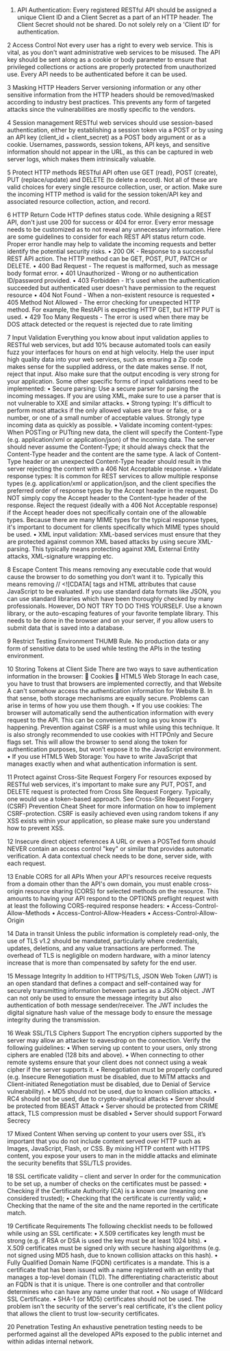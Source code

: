 1. API Authentication:
Every registered RESTful API should be assigned a unique Client ID and a Client Secret as a part of an HTTP header. The Client Secret should not be shared. Do not solely rely on a 'Client ID' for authentication.

2	Access Control
Not every user has a right to every web service. This is vital, as you don't want administrative web services to be misused. The API key should be sent along as a cookie or body parameter to ensure that privileged collections or actions are properly protected from unauthorized use. Every API needs to be authenticated before it can be used.

3	Masking HTTP Headers
Server versioning information or any other sensitive information from the HTTP headers should be removed/masked according to industry best practices. This prevents any form of targeted attacks since the vulnerabilities are mostly specific to the vendors.

4	Session management
RESTful web services should use session-based authentication, either by establishing a session token via a POST or by using an API key (client_id + client_secret) as a POST body argument or as a cookie. Usernames, passwords, session tokens, API keys, and sensitive information should not appear in the URL, as this can be captured in web server logs, which makes them intrinsically valuable.

5	Protect HTTP methods
RESTful API often use GET (read), POST (create), PUT (replace/update) and DELETE (to delete a record). Not all of these are valid choices for every single resource collection, user, or action. Make sure the incoming HTTP method is valid for the session token/API key and associated resource collection, action, and record.

6	HTTP Return Code
HTTP defines status code. While designing a REST API, don't just use 200 for success or 404 for error. Every error message needs to be customized as to not reveal any unnecessary information. Here are some guidelines to consider for each REST API status return code. Proper error handle may help to validate the incoming requests and better identify the potential security risks. 
•	200 OK - Response to a successful REST API action. The HTTP method can be GET, POST, PUT, PATCH or DELETE.
•	400 Bad Request - The request is malformed, such as message body format error.
•	401 Unauthorized - Wrong or no authentication ID/password provided.
•	403 Forbidden - It's used when the authentication succeeded but authenticated user doesn't have permission to the request resource
•	404 Not Found - When a non-existent resource is requested
•	405 Method Not Allowed - The error checking for unexpected HTTP method. For example, the RestAPI is expecting HTTP GET, but HTTP PUT is used.
•	429 Too Many Requests - The error is used when there may be DOS attack detected or the request is rejected due to rate limiting

7	Input Validation
Everything you know about input validation applies to RESTful web services, but add 10% because automated tools can easily fuzz your interfaces for hours on end at high velocity. Help the user input high quality data into your web services, such as ensuring a Zip code makes sense for the supplied address, or the date makes sense. If not, reject that input. Also make sure that the output encoding is very strong for your application. Some other specific forms of input validations need to be implemented:
•	Secure parsing: Use a secure parser for parsing the incoming messages. If you are using XML, make sure to use a parser that is not vulnerable to XXE and similar attacks.
•	Strong typing: It's difficult to perform most attacks if the only allowed values are true or false, or a number, or one of a small number of acceptable values. Strongly type incoming data as quickly as possible.
•	Validate incoming content-types: When POSTing or PUTting new data, the client will specify the Content-Type (e.g. application/xml or application/json) of the incoming data. The server should never assume the Content-Type; it should always check that the Content-Type header and the content are the same type. A lack of Content-Type header or an unexpected Content-Type header should result in the server rejecting the content with a 406 Not Acceptable response.
•	Validate response types: It is common for REST services to allow multiple response types (e.g. application/xml or application/json, and the client specifies the preferred order of response types by the Accept header in the request. Do NOT simply copy the Accept header to the Content-type header of the response. Reject the request (ideally with a 406 Not Acceptable response) if the Accept header does not specifically contain one of the allowable types. Because there are many MIME types for the typical response types, it's important to document for clients specifically which MIME types should be used.
•	XML input validation: XML-based services must ensure that they are protected against common XML based attacks by using secure XML-parsing. This typically means protecting against XML External Entity attacks, XML-signature wrapping etc.

8	Escape Content
This means removing any executable code that would cause the browser to do something you don’t want it to. Typically this means removing // &lt;![CDATA[ tags and HTML attributes that cause JavaScript to be evaluated. If you use standard data formats like JSON, you can use standard libraries which have been thoroughly checked by many professionals. However, DO NOT TRY TO DO THIS YOURSELF. Use a known library, or the auto-escaping features of your favorite template library. This needs to be done in the browser and on your server, if you allow users to submit data that is saved into a database.

9	Restrict Testing Environment
THUMB Rule. No production data or any form of sensitive data to be used while testing the APIs in the testing environment.

10	Storing Tokens at Client Side
There are two ways to save authentication information in the browser:
	Cookies
	HTML5 Web Storage
In each case, you have to trust that browsers are implemented correctly, and that Website A can't somehow access the authentication information for Website B. In that sense, both storage mechanisms are equally secure. Problems can arise in terms of how you use them though.
•	If you use cookies: The browser will automatically send the authentication information with every request to the API. This can be convenient so long as you know it's happening. Prevention against CSRF is a must while using this technique. It is also strongly recommended to use cookies with HTTPOnly and Secure flags set. This will allow the browser to send along the token for authentication purposes, but won’t expose it to the JavaScript environment. 
•	If you use HTML5 Web Storage: You have to write JavaScript that manages exactly when and what authentication information is sent.

11	Protect against Cross-Site Request Forgery
For resources exposed by RESTful web services, it's important to make sure any PUT, POST, and DELETE request is protected from Cross Site Request Forgery. Typically, one would use a token-based approach. See Cross-Site Request Forgery (CSRF) Prevention Cheat Sheet for more information on how to implement CSRF-protection. CSRF is easily achieved even using random tokens if any XSS exists within your application, so please make sure you understand how to prevent XSS.

12	Insecure direct object references
A URL or even a POSTed form should NEVER contain an access control "key" or similar that provides automatic verification. A data contextual check needs to be done, server side, with each request.

13	Enable CORS for all APIs
When your API's resources receive requests from a domain other than the API's own domain, you must enable cross-origin resource sharing (CORS) for selected methods on the resource. This amounts to having your API respond to the OPTIONS preflight request with at least the following CORS-required response headers:
•	Access-Control-Allow-Methods
•	Access-Control-Allow-Headers
•	Access-Control-Allow-Origin

14	Data in transit
Unless the public information is completely read-only, the use of TLS v1.2 should be mandated, particularly where credentials, updates, deletions, and any value transactions are performed. The overhead of TLS is negligible on modern hardware, with a minor latency increase that is more than compensated by safety for the end user.

15	Message Integrity
In addition to HTTPS/TLS, JSON Web Token (JWT) is an open standard that defines a compact and self-contained way for securely transmitting information between parties as a JSON object. JWT can not only be used to ensure the message integrity but also authentication of both message sender/receiver. The JWT includes the digital signature hash value of the message body to ensure the message integrity during the transmission.

16	Weak SSL/TLS Ciphers Support
The encryption ciphers supported by the server may allow an attacker to eavesdrop on the connection. Verify the following guidelines:
•	When serving up content to your users, only strong ciphers are enabled (128 bits and above).
•	When connecting to other remote systems ensure that your client does not connect using a weak cipher if the server supports it.
•	Renegotiation must be properly configured (e.g. Insecure Renegotiation must be disabled, due to MiTM attacks and Client-initiated Renegotiation must be disabled, due to Denial of Service vulnerability).
•	MD5 should not be used, due to known collision attacks.
•	RC4 should not be used, due to crypto-analytical attacks
•	Server should be protected from BEAST Attack 
•	Server should be protected from CRIME attack, TLS compression must be disabled 
•	Server should support Forward Secrecy

17	Mixed Content
When serving up content to your users over SSL, it’s important that you do not include content served over HTTP such as Images, JavaScript, Flash, or CSS. By mixing HTTP content with HTTPS content, you expose your users to man in the middle attacks and eliminate the security benefits that SSL/TLS provides.

18	SSL certificate validity – client and server
In order for the communication to be set up, a number of checks on the certificates must be passed:	
•	Checking if the Certificate Authority (CA) is a known one (meaning one considered trusted);
•	Checking that the certificate is currently valid;
•	Checking that the name of the site and the name reported in the certificate match.

19	Certificate Requirements
The following checklist needs to be followed while using an SSL certificate:
•	X.509 certificates key length must be strong (e.g. if RSA or DSA is used the key must be at least 1024 bits).
•	X.509 certificates must be signed only with secure hashing algorithms (e.g. not signed using MD5 hash, due to known collision attacks on this hash).
•	Fully Qualified Domain Name (FQDN) certificates is a mandate. This is a certificate that has been issued with a name registered with an entity that manages a top-level domain (TLD). The differentiating characteristic about an FQDN is that it is unique. There is one controller and that controller determines who can have any name under that root.
•	No usage of Wildcard SSL Certificate.
•	SHA-1 (or MD5) certificates should not be used. The problem isn't the security of the server's real certificate, it's the client policy that allows the client to trust low-security certificates.

20	Penetration Testing
An exhaustive penetration testing needs to be performed against all the developed APIs exposed to the public internet and within adidas internal network.
